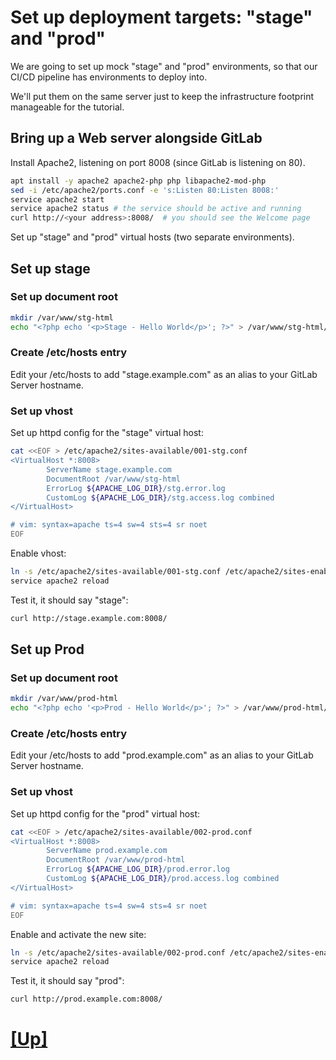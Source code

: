 # Set up deployment targets: "stage" and "prod"

We are going to set up mock "stage" and "prod" environments,
so that our CI/CD pipeline has environments to deploy into.

We'll put them on the same server just to keep the
infrastructure footprint manageable for the tutorial.


## Bring up a Web server alongside GitLab

Install Apache2, listening on port 8008 (since GitLab is listening on 80).

```bash
apt install -y apache2 apache2-php php libapache2-mod-php
sed -i /etc/apache2/ports.conf -e 's:Listen 80:Listen 8008:'
service apache2 start
service apache2 status # the service should be active and running
curl http://<your address>:8008/  # you should see the Welcome page

```

Set up "stage" and "prod" virtual hosts (two separate environments).

## Set up stage

### Set up document root

```bash
mkdir /var/www/stg-html
echo "<?php echo '<p>Stage - Hello World</p>'; ?>" > /var/www/stg-html/index.php
```

### Create /etc/hosts entry

Edit your /etc/hosts to add "stage.example.com" as an alias to your GitLab Server hostname.

### Set up vhost

Set up httpd config for the "stage" virtual host:

```bash
cat <<EOF > /etc/apache2/sites-available/001-stg.conf
<VirtualHost *:8008>
        ServerName stage.example.com
        DocumentRoot /var/www/stg-html
        ErrorLog ${APACHE_LOG_DIR}/stg.error.log
        CustomLog ${APACHE_LOG_DIR}/stg.access.log combined
</VirtualHost>

# vim: syntax=apache ts=4 sw=4 sts=4 sr noet
EOF
```

Enable vhost:

```bash
ln -s /etc/apache2/sites-available/001-stg.conf /etc/apache2/sites-enabled/
service apache2 reload
```

Test it, it should say "stage":

```bash
curl http://stage.example.com:8008/
```


## Set up Prod

### Set up document root

```bash
mkdir /var/www/prod-html
echo "<?php echo '<p>Prod - Hello World</p>'; ?>" > /var/www/prod-html/index.php

```
### Create /etc/hosts entry

Edit your /etc/hosts to add "prod.example.com" as an alias to your GitLab Server hostname.

### Set up vhost

Set up httpd config for the "prod" virtual host:

```bash
cat <<EOF > /etc/apache2/sites-available/002-prod.conf
<VirtualHost *:8008>
        ServerName prod.example.com
        DocumentRoot /var/www/prod-html
        ErrorLog ${APACHE_LOG_DIR}/prod.error.log
        CustomLog ${APACHE_LOG_DIR}/prod.access.log combined
</VirtualHost>

# vim: syntax=apache ts=4 sw=4 sts=4 sr noet
EOF
```

Enable and activate the new site:

```bash
ln -s /etc/apache2/sites-available/002-prod.conf /etc/apache2/sites-enabled/
service apache2 reload
```

Test it, it should say "prod":

```bash
curl http://prod.example.com:8008/
```

# [[Up]](README.md)
